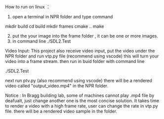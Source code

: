 How to run on linux ：
1. open a terminal in NPR folder and type command

mkdir build
cd build
mkdir frames
cmake ..
make

2. put the your image into the frame folder , it can be one or more images.
3. in command line
./SDL2.Test

Video Input:
This project also receive video input, put the video under the NPR folder and run vtp.py file (recommend using vscode)
this will turn your video into a frame stream. then run in buid folder with command line

./SDL2.Test

next run ptv.py (also recommend using vscode)
there will be a rendered video called "output_video.mp4" in the NPR folder.

Notice :
In Bragg building lab, some of machines cannot play .mp4 file by deafualt, just change another one is the most concise solution.
It takes time to render a video with a high frame rate, user can change the rate in vtp.py file. there will be a rendered video sample in the folder.



